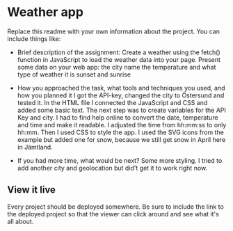 # Weather app

Replace this readme with your own information about the project. You can include things like:

- Brief description of the assignment:
Create a weather using the fetch() function in JavaScript to load the weather data into your page. Present some data on your web app: 
the city name
the temperature
and what type of weather it is
sunset and sunrise

- How you approached the task, what tools and techniques you used, and how you planned it
I got the API-key, changed the city to Östersund and tested it. In the HTML file I connected the JavaScript and CSS and added some basic text. The next step was to create variables for the API Key and city. I had to find help online to convert the date, temperature and time and make it readable. I adjusted the time from hh:mm:ss to only hh:mm. Then I used CSS to style the app. I used the SVG icons from the example but added one for snow, because we still get snow in April here in Jämtland. 

- If you had more time, what would be next?
Some more styling. I tried to add another city and geolocation but did't get it to work right now. 

## View it live
Every project should be deployed somewhere. Be sure to include the link to the deployed project so that the viewer can click around and see what it's all about.

